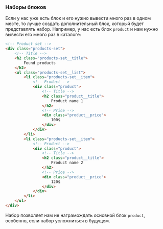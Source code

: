 ### Наборы блоков

Если у нас уже есть блок и его нужно вывести много раз в одном месте, то лучше создать дополнительный блок, который будет представлять набор. Например, у нас есть блок `product` и нам нужно вывести его много раз в каталоге:

```html
<!-- Product set -->
<div class="products-set">
	<!-- Title -->
	<h2 class="products-set__title">
		Found products
	</h2>
	<ul class="products-set__list">
		<li class="products-set__item">
			<!-- Product -->
			<div class="product">
				<!-- Title -->
				<h2 class="product__title">
					Product name 1
				</h2>
				<!-- Price -->
				<div class="product__price">
					100$
				</div>
			</div>
		</li>
		<li class="products-set__item">
			<!-- Product -->
			<div class="product">
				<!-- Title -->
				<h2 class="product__title">
					Product name 2
				</h2>
				<!-- Price -->
				<div class="product__price">
					120$
				</div>
			</div>
		</li>
	</ul>
</div>
```

Набор позволяет нам не награмождать основной блок `product`, особенно, если набор усложниться в будущем.
